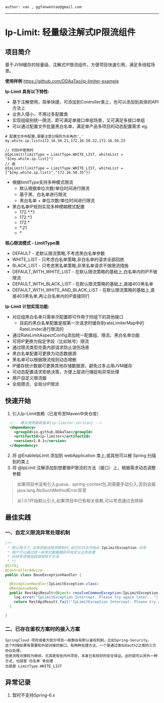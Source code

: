 ~~~ 
author: van , ggfanwentao@gmail.com
~~~
---

# Ip-Limit: 轻量级注解式IP限流组件

## 项目简介
基于JVM缓存的轻量级、注解式IP限流组件，方便项目快速引用，满足多线程场景。

**使用样例**
https://github.com/DDAaTao/ip-limiter-example

**Ip-Limit 具有以下特性:**
- 基于注解使用，简单快捷，可添加到Controller类上，也可以添加到具体的API方法上
- 业务入侵小，不用过多配置类 
- 实现组级别统一限流，即可满足单接口单组场景，又可满足多接口单组
- 可以通过配置文件批量黑白名单，满足单产品多项目的动态配置需求
eg. 
```properties
# 配置文件中配置,需要注意分隔符为半角的','
my.white.ip.list=172.16.50.21,172.16.50.22,172.16.50.23
```
```
// 代码中使用时
@IpLimit(limitType = LimitType.WHITE_LIST, whiteList = "${my.white.ip.list}")
// 或
@IpLimit(limitType = LimitType.WHITE_LIST, whiteList = {"${my.white.ip.list}","172.16.50.35"})
```
- 根据limitType支持多种模式限流
  - 默认根据单位次数/单位时间进行限流
  - 基于黑、白名单进行限流
  - 黑白名单 + 单位次数/单位时间进行限流
- 黑白名单IP规则实现多种模糊模式配置
  - 172.\*.\*.1
  - 172.*.1
  - 172.*
  - *.21
  - \*

**核心限流模式 - LimitType类**
- DEFAULT - 走默认限流策略,不考虑黑白名单参数
- WHITE_LIST - 只考虑白名单策略,非白名单的请求全部回绝
- BLACK_LIST - 只考虑黑名单策略,非黑名单请求不做限流措施
- DEFAULT_WITH_WHITE_LIST - 在默认限流策略的基础上,白名单内的IP不做限流
- DEFAULT_WITH_BLACK_LIST - 在默认限流策略的基础上,直接403黑名单
- DEFAULT_WITH_WHITE_AND_BLACK_LIST - 在默认限流策略的基础上,直接403黑名单,再让白名单内的IP直接同行

**Ip-Limit 计划实现功能:**
- 对应组黑白名单只需单次配置即可作用于同组下的其他接口
  - 目前的黑白名单配置是按第一次请求时缓存到rateLimiterMap中的RateLimiter进行限流的
- 通过RateLimitAspectConfig添加统一配置组、限流、黑白名单功能
- 可将IP更换为指定字段（比如账号）限流
- 通过限流类型完善内部请求防止误伤场景
- 黑白名单配置可更换为动态数据源 
- 黑名单可以根据限流规则动态增删 
- IP缓存统计数据可更换其他存储数据源，避免过多占用JVM缓存
- 可动态配置请求拒绝决策，方便上层进行捕捉和异常处理
- 用户自定义限流器
- 全局限流、全局分IP限流


## 快速开始

1. 引入Ip-Limit依赖（已发布至Maven中央仓库）
```xml
  <!-- 建议使用最新版本{ip-limiter.version} -->
  <dependency>
    <groupId>io.github.DDAaTao</groupId>
    <artifactId>ip-limiter</artifactId>
    <version>1.0.1</version>
  </dependency>
```
2. 将 @EnableIpLimit 添加到 webApplication 类上,或其他可以被 Spring 扫描到的类上
3. 将 @IpLimit 注解添加到想要做IP限流的方法（接口）上，根据需求动态调整参数

> 如果项目中没有引入guava、spring-context包,则需要手动引入,否则会报java.lang.NoSuchMethodError异常
> 
> 从1.0.1开始默认引入,如果项目中已有相关依赖,可以考虑通过<exclusions>去除掉

## 最佳实践
### 一、自定义限流异常处理机制
```Java
/**
 * 默认情况下,当请求超出限流限制时,会打印日志并抛出 IpLimitException 异常
 * 用户可以通过统一异常拦截器捕获并自定义业务处理
 * 后续考虑增加回调或钩子方法
 * */
@Slf4j
@ControllerAdvice
public class BaseExceptionHandler {

  @ExceptionHandler(IpLimitException.class)
  @ResponseBody
  public RestApiResult<Object> resolveCommonException(IpLimitException e) {
    log.error("IpLimitException Intercept. Please try again later.. ");
    return RestApiResult.fail("IpLimitException Intercept. Please try again later.. ");
  }
  
}

```
### 二、已存在鉴权方案时的接入方案
```
SpringCloud 项目或者大部分项目一般都会有默认鉴权机制，比如Spring-Security。
这个时候如果有需要和外部对接的接口，有两种处理方法，一个是通过类似Oauth2之类的三方协议处理，
但是流程对接较为麻烦，尤其是有些内外项目，本身已有较好的安全保证。此时就可以另外一种方式，也就是`白名单`来处理
也就是 LimitType.WHITE_LIST
```


## 异常记录
1. 暂时不支持Spring-6.x